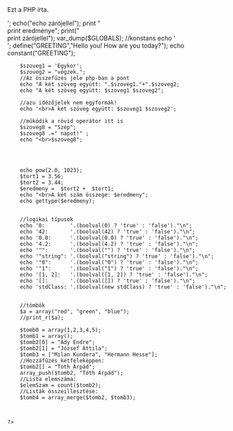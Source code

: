 <!DOCTYPE html>
<html lang="hu">
<head>
    <meta charset="UTF-8">
    <meta name="viewport" content="width=device-width, initial-scale=1.0">
    <title>Php 1</title>
</head>
<body>
    <?php
        echo '<p>Ezt a PHP írta.</p>';
        echo("echo zárójellel");
        print "<br>print eredménye";
        print("<br>print zárójellel");
        var_dump($GLOBALS);
        //konstans
        echo '<br>';
        define("GREETING","Hello you! How are you today?");
        echo constant("GREETING");

        $szoveg1 = 'Egykor'; 
        $szoveg2 = "végzek.";
        //Az összefűzés jele php-ban a pont
        echo "A két szöveg együtt: ".$szoveg1."+".$szoveg2;
        echo "A két szöveg együtt: $szoveg1 $szoveg2";

        //azu idézőjelek nem egyformák!
        echo '<br>A két szöveg együtt: $szoveg1 $szoveg2';

        //működik a rövid operátor itt is
        $szoveg8 = "Szép";
        $szoveg8 .=" napot!" ;
        echo "<br>$szoveg8";




        echo pow(2.0, 1023);
        $tort1 = 3.56;
        $tort2 = 3.44;
        $eredmeny =  $tort2 +  $tort1;
        echo "<br>A két szám összege: $eredmeny";
        echo gettype($eredmeny);


        //logikai típusok
        echo '0:        '.(boolval(0) ? 'true' : 'false')."\n";
        echo '42:       '.(boolval(42) ? 'true' : 'false')."\n";
        echo '0.0:      '.(boolval(0.0) ? 'true' : 'false')."\n";
        echo '4.2:      '.(boolval(4.2) ? 'true' : 'false')."\n";
        echo '"":       '.(boolval("") ? 'true' : 'false')."\n";
        echo '"string": '.(boolval("string") ? 'true' : 'false')."\n";
        echo '"0":      '.(boolval("0") ? 'true' : 'false')."\n";
        echo '"1":      '.(boolval("1") ? 'true' : 'false')."\n";
        echo '[1, 2]:   '.(boolval([1, 2]) ? 'true' : 'false')."\n";
        echo '[]:       '.(boolval([]) ? 'true' : 'false')."\n";
        echo 'stdClass: '.(boolval(new stdClass) ? 'true' : 'false')."\n";


        //tömbök
        $a = array("red", "green", "blue");
        //print_r($a);

        $tomb0 = array(1,2,3,4,5);
        $tomb1 = array();
        $tomb2[0] = "Ady Endre";
        $tomb2[1] = "József Attila";
        $tomb3 = ["Milan Kundera", "Hermann Hesse"];
        //Hozzáfűzés kétféleképpen:
        $tomb2[] = "Tóth Árpád";
        array_push($tomb2, "Tóth Árpád");
        //Lista elemszáma:
        $elemSzam = count($tomb2);
        //Listák összeillesztése:
        $tomb4 = array_merge($tomb2, $tomb3);



    ?>
</body>
</html>
